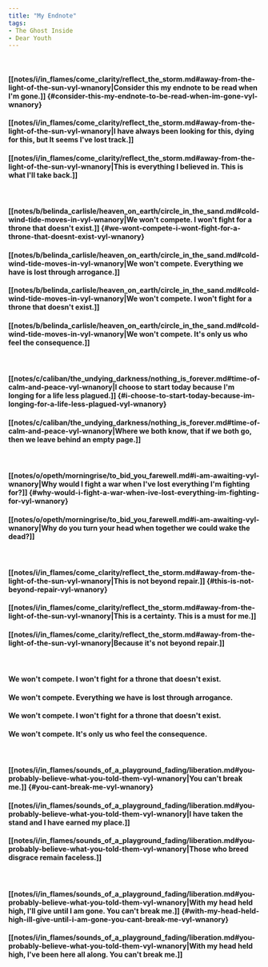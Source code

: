 ```yaml
---
title: "My Endnote"
tags:
- The Ghost Inside
- Dear Youth
---
```

&nbsp;
#### [[notes/i/in_flames/come_clarity/reflect_the_storm.md#away-from-the-light-of-the-sun-vyl-wnanory|Consider this my endnote to be read when I'm gone.]] {#consider-this-my-endnote-to-be-read-when-im-gone-vyl-wnanory}
#### [[notes/i/in_flames/come_clarity/reflect_the_storm.md#away-from-the-light-of-the-sun-vyl-wnanory|I have always been looking for this, dying for this, but It seems I've lost track.]]
#### [[notes/i/in_flames/come_clarity/reflect_the_storm.md#away-from-the-light-of-the-sun-vyl-wnanory|This is everything I believed in. This is what I'll take back.]]
&nbsp;
#### [[notes/b/belinda_carlisle/heaven_on_earth/circle_in_the_sand.md#cold-wind-tide-moves-in-vyl-wnanory|We won't compete. I won't fight for a throne that doesn't exist.]] {#we-wont-compete-i-wont-fight-for-a-throne-that-doesnt-exist-vyl-wnanory}
#### [[notes/b/belinda_carlisle/heaven_on_earth/circle_in_the_sand.md#cold-wind-tide-moves-in-vyl-wnanory|We won't compete. Everything we have is lost through arrogance.]]
#### [[notes/b/belinda_carlisle/heaven_on_earth/circle_in_the_sand.md#cold-wind-tide-moves-in-vyl-wnanory|We won't compete. I won't fight for a throne that doesn't exist.]]
#### [[notes/b/belinda_carlisle/heaven_on_earth/circle_in_the_sand.md#cold-wind-tide-moves-in-vyl-wnanory|We won't compete. It's only us who feel the consequence.]]
&nbsp;
#### [[notes/c/caliban/the_undying_darkness/nothing_is_forever.md#time-of-calm-and-peace-vyl-wnanory|I choose to start today because I'm longing for a life less plagued.]] {#i-choose-to-start-today-because-im-longing-for-a-life-less-plagued-vyl-wnanory}
#### [[notes/c/caliban/the_undying_darkness/nothing_is_forever.md#time-of-calm-and-peace-vyl-wnanory|Where we both know, that if we both go, then we leave behind an empty page.]]
&nbsp;
#### [[notes/o/opeth/morningrise/to_bid_you_farewell.md#i-am-awaiting-vyl-wnanory|Why would I fight a war when I've lost everything I'm fighting for?]] {#why-would-i-fight-a-war-when-ive-lost-everything-im-fighting-for-vyl-wnanory}
#### [[notes/o/opeth/morningrise/to_bid_you_farewell.md#i-am-awaiting-vyl-wnanory|Why do you turn your head when together we could wake the dead?]]
&nbsp;
#### [[notes/i/in_flames/come_clarity/reflect_the_storm.md#away-from-the-light-of-the-sun-vyl-wnanory|This is not beyond repair.]] {#this-is-not-beyond-repair-vyl-wnanory}
#### [[notes/i/in_flames/come_clarity/reflect_the_storm.md#away-from-the-light-of-the-sun-vyl-wnanory|This is a certainty. This is a must for me.]]
#### [[notes/i/in_flames/come_clarity/reflect_the_storm.md#away-from-the-light-of-the-sun-vyl-wnanory|Because it's not beyond repair.]]
&nbsp;
#### We won't compete. I won't fight for a throne that doesn't exist.
#### We won't compete. Everything we have is lost through arrogance.
#### We won't compete. I won't fight for a throne that doesn't exist.
#### We won't compete. It's only us who feel the consequence.
&nbsp;
#### [[notes/i/in_flames/sounds_of_a_playground_fading/liberation.md#you-probably-believe-what-you-told-them-vyl-wnanory|You can't break me.]] {#you-cant-break-me-vyl-wnanory}
#### [[notes/i/in_flames/sounds_of_a_playground_fading/liberation.md#you-probably-believe-what-you-told-them-vyl-wnanory|I have taken the stand and I have earned my place.]]
#### [[notes/i/in_flames/sounds_of_a_playground_fading/liberation.md#you-probably-believe-what-you-told-them-vyl-wnanory|Those who breed disgrace remain faceless.]]
&nbsp;
#### [[notes/i/in_flames/sounds_of_a_playground_fading/liberation.md#you-probably-believe-what-you-told-them-vyl-wnanory|With my head held high, I'll give until I am gone. You can't break me.]] {#with-my-head-held-high-ill-give-until-i-am-gone-you-cant-break-me-vyl-wnanory}
#### [[notes/i/in_flames/sounds_of_a_playground_fading/liberation.md#you-probably-believe-what-you-told-them-vyl-wnanory|With my head held high, I've been here all along. You can't break me.]]
